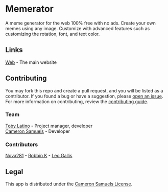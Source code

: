 # Memerator
A meme generator for the web 100% free with no ads.
Create your own memes using any image.
Customize with advanced features such as customizing the rotation, font, and text color.

## Links
[Web](https://xel.company/memerator) - The main website

## Contributing
You may fork this repo and create a pull request, and you will be listed as a contributor.
If you found a bug or have a suggestion, please [open an issue](https://git.io/vdv6V).
For more information on contributing, review the [contributing guide](https://git.io/vdN49).

### Team
[Toby Latino](https://git.io/vbl4G) - Project manager, developer
<br>[Cameron Samuels](https://cameronsamuels.com) - Developer

### Contributors
[Nova281](https://git.io/vbl4l) -
[Robbin K](https://git.io/vbl4n) -
[Leo Gallis](https://git.io/vbl4C)

## Legal
This app is distributed under the [Cameron Samuels License](LICENSE).
